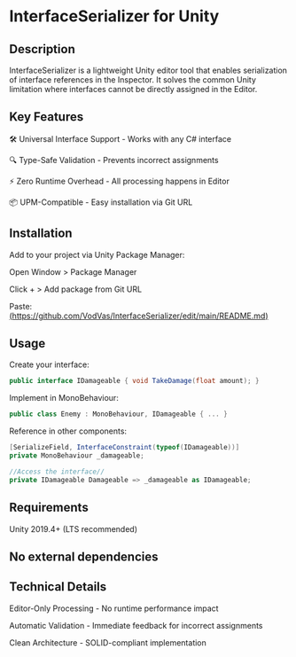 # InterfaceSerializer for Unity

## Description
InterfaceSerializer is a lightweight Unity editor tool that enables serialization of interface references in the Inspector. It solves the common Unity limitation where interfaces cannot be directly assigned in the Editor.

## Key Features
🛠️ Universal Interface Support - Works with any C# interface

🔍 Type-Safe Validation - Prevents incorrect assignments

⚡ Zero Runtime Overhead - All processing happens in Editor

📦 UPM-Compatible - Easy installation via Git URL

## Installation
Add to your project via Unity Package Manager:

Open Window > Package Manager

Click + > Add package from Git URL

Paste:
[(https://github.com/VodVas/InterfaceSerializer/edit/main/README.md)](https://github.com/VodVas/InterfaceSerializer.git?path=/Assets/Plugins/InterfaceSerializer)

## Usage
Create your interface:

```csharp
public interface IDamageable { void TakeDamage(float amount); }
```
Implement in MonoBehaviour:

```csharp
public class Enemy : MonoBehaviour, IDamageable { ... }
```
Reference in other components:

```csharp
[SerializeField, InterfaceConstraint(typeof(IDamageable))] 
private MonoBehaviour _damageable;
```
```csharp
//Access the interface//
private IDamageable Damageable => _damageable as IDamageable;
```

## Requirements
Unity 2019.4+ (LTS recommended)

## No external dependencies

## Technical Details
Editor-Only Processing - No runtime performance impact

Automatic Validation - Immediate feedback for incorrect assignments

Clean Architecture - SOLID-compliant implementation



